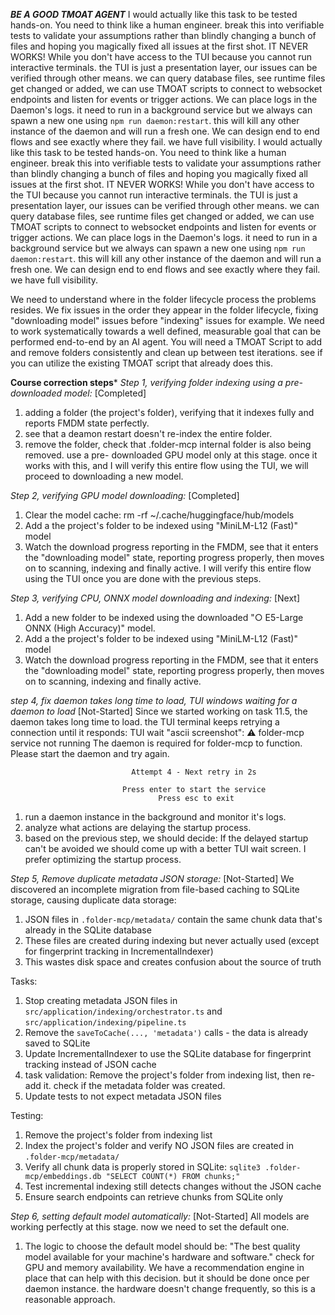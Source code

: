 
*****BE A GOOD TMOAT AGENT*****
I would actually like this task to be tested hands-on.
You need to think like a human engineer. break this into verifiable tests to validate your assumptions rather than blindly changing a bunch of files and hoping you magically fixed all issues at the first shot. IT NEVER WORKS!
While you don't have access to the TUI because you cannot run interactive terminals. the TUI is just a presentation layer, our issues can be verified through other means.
we can query database files, see runtime files get changed or added, we can use TMOAT scripts to connect to websocket endpoints and listen for events or trigger actions.
We can place logs in the Daemon's logs. it need to run in a background service but we always can spawn a new one using `npm run daemon:restart`. this will kill any other instance of the daemon and will run a fresh one.
We can design end to end flows and see exactly where they fail. we have full visibility.
I would actually like this task to be tested hands-on.
You need to think like a human engineer. break this into verifiable tests to validate your assumptions rather than blindly changing a bunch of files and hoping you magically fixed all issues at the first shot. IT NEVER WORKS!
While you don't have access to the TUI because you cannot run interactive terminals. the TUI is just a presentation layer, our issues can be verified through other means.
we can query database files, see runtime files get changed or added, we can use TMOAT scripts to connect to websocket endpoints and listen for events or trigger actions.
We can place logs in the Daemon's logs. it need to run in a background service but we always can spawn a new one using `npm run daemon:restart`. this will kill any other instance of the daemon and will run a fresh one.
We can design end to end flows and see exactly where they fail. we have full visibility.

We need to understand where in the folder lifecycle process the problems resides.
We fix issues in the order they appear in the folder lifecycle, fixing "downloading model" issues before "indexing" issues for example.
We need to work systematically towards a well defined, measurable goal that can be performed end-to-end by an AI agent.
You will need a TMOAT Script to add and remove folders consistently and clean up between test iterations. see if you can utilize the existing TMOAT script that already does this.

******Course correction steps*******
*Step 1, verifying folder indexing using a pre-downloaded model:* [Completed]
1. adding a folder (the project's folder), verifying that it indexes fully and reports FMDM state perfectly.
2. see that a deamon restart doesn't re-index the entire folder.
3. remove the folder, check that .folder-mcp internal folder is also being removed.
use a pre- downloaded GPU model only at this stage.
once it works with this, and I will verify this entire flow using the TUI, we will proceed to downloading a new model.

*Step 2, verifying GPU model downloading:* [Completed]
1. Clear the model cache: rm -rf ~/.cache/huggingface/hub/models
2. Add a the project's folder to be indexed using "MiniLM-L12 (Fast)" model
3. Watch the download progress reporting in the FMDM, see that it enters the "downloading model" state, reporting progress properly, then moves on to scanning, indexing and finally active.
I will verify this entire flow using the TUI once you are done with the previous steps.

*Step 3, verifying CPU, ONNX model downloading and indexing:* [Next]
1. Add a new folder to be indexed using the downloaded "○ E5-Large ONNX (High Accuracy)" model.
2. Add a the project's folder to be indexed using "MiniLM-L12 (Fast)" model
3. Watch the download progress reporting in the FMDM, see that it enters the "downloading model" state, reporting progress properly, then moves on to scanning, indexing and finally active.

*step 4, fix daemon takes long time to load, TUI windows waiting for a daemon to load* [Not-Started]
Since we started working on task 11.5, the daemon takes long time to load. the TUI terminal keeps retrying a connection until it responds:
TUI wait "ascii screenshot":
                            ⚠ folder-mcp service not running
                    The daemon is required for folder-mcp to function.
                          Please start the daemon and try again.

                               Attempt 4 - Next retry in 2s

                             Press enter to start the service
                                     Press esc to exit

1. run a daemon instance in the background and monitor it's logs.
2. analyze what actions are delaying the startup process.
3. based on the previous step, we should decide: If the delayed startup can't be avoided we should come up with a better TUI wait screen. I prefer optimizing the startup process.

*Step 5, Remove duplicate metadata JSON storage:* [Not-Started]
We discovered an incomplete migration from file-based caching to SQLite storage, causing duplicate data storage:
1. JSON files in `.folder-mcp/metadata/` contain the same chunk data that's already in the SQLite database
2. These files are created during indexing but never actually used (except for fingerprint tracking in IncrementalIndexer)
3. This wastes disk space and creates confusion about the source of truth

Tasks:
1. Stop creating metadata JSON files in `src/application/indexing/orchestrator.ts` and `src/application/indexing/pipeline.ts`
2. Remove the `saveToCache(..., 'metadata')` calls - the data is already saved to SQLite
3. Update IncrementalIndexer to use the SQLite database for fingerprint tracking instead of JSON cache
4. task validation: Remove the project's folder from indexing list, then re-add it. check if the metadata folder was created.
5. Update tests to not expect metadata JSON files

Testing:
1. Remove the project's folder from indexing list
2. Index the project's folder and verify NO JSON files are created in `.folder-mcp/metadata/`
3. Verify all chunk data is properly stored in SQLite: `sqlite3 .folder-mcp/embeddings.db "SELECT COUNT(*) FROM chunks;"`
4. Test incremental indexing still detects changes without the JSON cache
5. Ensure search endpoints can retrieve chunks from SQLite only

*Step 6, setting default model automatically:* [Not-Started]
All models are working perfectly at this stage. now we need to set the default one.
1. The logic to choose the default model should be: "The best quality model available for your machine's hardware and software."
check for GPU and memory availability.
We have a recommendation engine in place that can help with this decision. but it should be done once per daemon instance. the hardware doesn't change frequently, so this is a reasonable approach.
